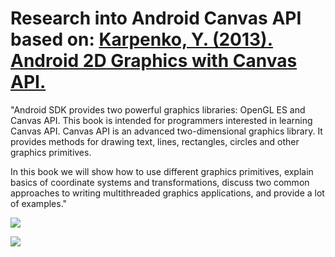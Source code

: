 # Research into Android Canvas API based on: [Karpenko, Y. (2013). Android 2D Graphics with Canvas API.](http://www.amazon.com/Android-2D-Graphics-Canvas-API-ebook/dp/B00DKIAVK8)

"Android SDK provides two powerful graphics libraries: OpenGL ES and Canvas API. This book is intended for programmers interested in learning Canvas API. Canvas API is an advanced two-dimensional graphics library. It provides methods for drawing text, lines, rectangles, circles and other graphics primitives.

In this book we will show how to use different graphics primitives, explain basics of coordinate systems and transformations, discuss two common approaches to writing multithreaded graphics applications, and provide a lot of examples."

![](https://raw.githubusercontent.com/shalperin/android-canvas2D-talk-2016/master/screenshots/progress.gif)

![](https://raw.githubusercontent.com/shalperin/android-canvas2D-talk-2016/master/screenshots/interactivity.gif)
 